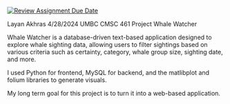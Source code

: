 [![Review Assignment Due Date](https://classroom.github.com/assets/deadline-readme-button-24ddc0f5d75046c5622901739e7c5dd533143b0c8e959d652212380cedb1ea36.svg)](https://classroom.github.com/a/XJErSDDc)

Layan Akhras
4/28/2024
UMBC CMSC 461
Project Whale Watcher

Whale Watcher is a database-driven text-based application designed to explore whale sighting data, 
allowing users to filter sightings based on various criteria such as certainty, category, 
whale group size, sighting date, and more.

I used Python for frontend, MySQL for backend, and the matlibplot and folium libraries to generate visuals.

My long term goal for this project is to turn it into a web-based application.
